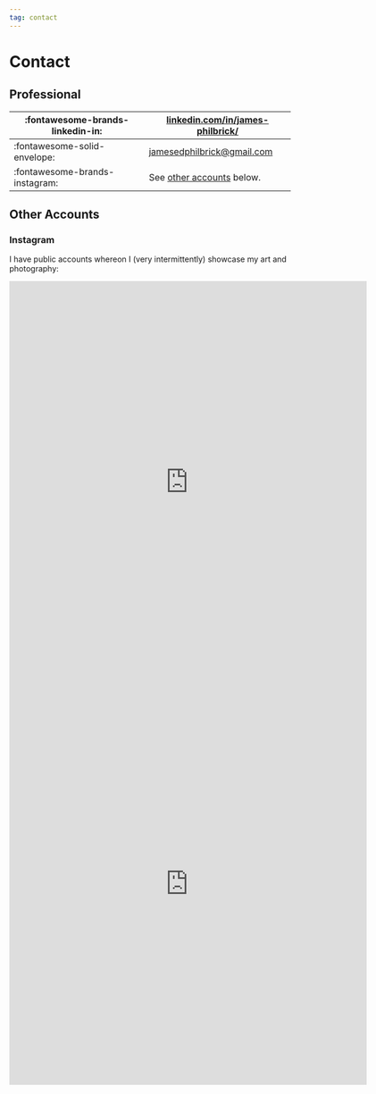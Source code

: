 ```yaml
---
tag: contact
---
```


# Contact
## Professional

| :fontawesome-brands-linkedin-in: | [linkedin.com/in/james-philbrick/](https://www.linkedin.com/in/james-philbrick/) |
| -------------------------------- | -------------------------------------------------------------------------------- |
| :fontawesome-solid-envelope:     | [jamesedphilbrick@gmail.com](mailto:jamesedphilbrick@gmail.com)                  |
| :fontawesome-brands-instagram:   | See [other accounts](#other-accounts) below.                                     |


## Other Accounts
### Instagram
I have public accounts whereon I (very intermittently) showcase my art and photography:

<iframe src="https://www.instagram.com/james_draws_stufff/embed" width="640" height="720" frameborder="0" scrolling="no" allowtransparency="true"></iframe>

<iframe src="https://www.instagram.com/james_photographs_stufff/embed" width="640" height="720" frameborder="0" scrolling="no" allowtransparency="true"></iframe>
